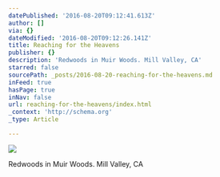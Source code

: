 ```yaml
---
datePublished: '2016-08-20T09:12:41.613Z'
author: []
via: {}
dateModified: '2016-08-20T09:12:26.141Z'
title: Reaching for the Heavens
publisher: {}
description: 'Redwoods in Muir Woods. Mill Valley, CA'
starred: false
sourcePath: _posts/2016-08-20-reaching-for-the-heavens.md
inFeed: true
hasPage: true
inNav: false
url: reaching-for-the-heavens/index.html
_context: 'http://schema.org'
_type: Article

---
```

![](https://the-grid-user-content.s3-us-west-2.amazonaws.com/60f2f0c4-3618-4d66-907e-5dbd2acf151b.jpg)

Redwoods in Muir Woods. Mill Valley, CA